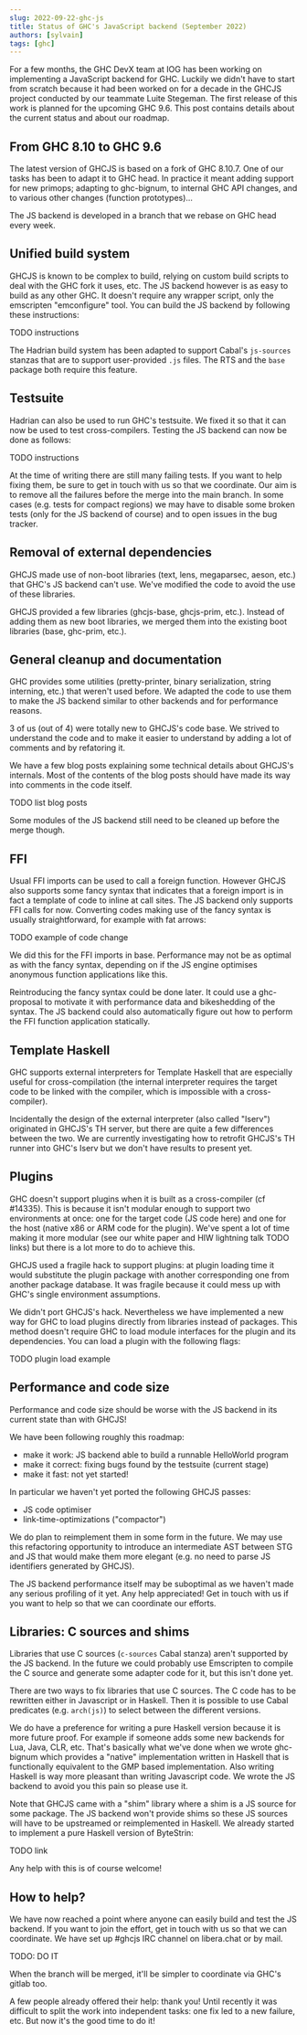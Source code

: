 ```yaml
---
slug: 2022-09-22-ghc-js
title: Status of GHC's JavaScript backend (September 2022)
authors: [sylvain]
tags: [ghc]
---
```


For a few months, the GHC DevX team at IOG has been working on implementing a JavaScript
backend for GHC. Luckily we didn't have to start from scratch because it had
been worked on for a decade in the GHCJS project conducted by our teammate Luite
Stegeman. The first release of this work is planned for the upcoming GHC 9.6.
This post contains details about the current status and about our roadmap.

## From GHC 8.10 to GHC 9.6

The latest version of GHCJS is based on a fork of GHC 8.10.7.  One of our tasks
has been to adapt it to GHC head.  In practice it meant adding support for new
primops; adapting to ghc-bignum, to internal GHC API changes, and to various
other changes (function prototypes)...

The JS backend is developed in a branch that we rebase on GHC head every week.

## Unified build system

GHCJS is known to be complex to build, relying on custom build scripts to deal
with the GHC fork it uses, etc.
The JS backend however is as easy to build as any other GHC. It doesn't require
any wrapper script, only the emscripten "emconfigure" tool.
You can build the JS backend by following these instructions:

TODO instructions

The Hadrian build system has been adapted to support Cabal's `js-sources`
stanzas that are to support user-provided `.js` files. The RTS and the `base`
package both require this feature.


## Testsuite

Hadrian can also be used to run GHC's testsuite.
We fixed it so that it can now be used to test cross-compilers.
Testing the JS backend can now be done as follows:

TODO instructions

At the time of writing there are still many failing tests.
If you want to help fixing them, be sure to get in touch with us so that we
coordinate.
Our aim is to remove all the failures before the merge into the main branch.
In some cases (e.g. tests for compact regions) we may have to disable some
broken tests (only for the JS backend of course) and to open issues in the bug
tracker.


## Removal of external dependencies

GHCJS made use of non-boot libraries (text, lens, megaparsec, aeson, etc.) that
GHC's JS backend can't use.
We've modified the code to avoid the use of these libraries.

GHCJS provided a few libraries (ghcjs-base, ghcjs-prim, etc.).
Instead of adding them as new boot libraries, we merged them into the existing
boot libraries (base, ghc-prim, etc.).


## General cleanup and documentation

GHC provides some utilities (pretty-printer, binary serialization, string
interning, etc.) that weren't used before.
We adapted the code to use them to make the JS backend similar to other
backends and for performance reasons.

3 of us (out of 4) were totally new to GHCJS's code base.
We strived to understand the code and to make it easier to understand by adding
a lot of comments and by refatoring it.

We have a few blog posts explaining some technical details about GHCJS's
internals.
Most of the contents of the blog posts should have made its way into comments in
the code itself.

TODO list blog posts

Some modules of the JS backend still need to be cleaned up before the merge
though.


## FFI

Usual FFI imports can be used to call a foreign function.
However GHCJS also supports some fancy syntax that indicates that a foreign
import is in fact a template of code to inline at call sites.
The JS backend only supports FFI calls for now.
Converting codes making use of the fancy syntax is usually straightforward, for
example with fat arrows:

TODO example of code change

We did this for the FFI imports in base.
Performance may not be as optimal as with the fancy syntax, depending on if the
JS engine optimises anonymous function applications like this.

Reintroducing the fancy syntax could be done later.
It could use a ghc-proposal to motivate it with performance data and
bikeshedding of the syntax.
The JS backend could also automatically figure out how to perform the FFI
function application statically.


## Template Haskell

GHC supports external interpreters for Template Haskell that are especially
useful for cross-compilation (the internal interpreter requires the target code to be
linked with the compiler, which is impossible with a cross-compiler).

Incidentally the design of the external interpreter (also called "Iserv")
originated in GHCJS's TH server, but there are quite a few differences between
the two.
We are currently investigating how to retrofit GHCJS's TH runner into GHC's
Iserv but we don't have results to present yet.


## Plugins

GHC doesn't support plugins when it is built as a cross-compiler (cf #14335).
This is because it isn't modular enough to support two environments at once: one
for the target code (JS code here) and one for the host (native x86 or ARM code
for the plugin).
We've spent a lot of time making it more modular (see our white paper and HIW
lightning talk TODO links) but there is a lot more to do to achieve this.

GHCJS used a fragile hack to support plugins: at plugin loading time it would
substitute the plugin package with another corresponding one from another
package database.
It was fragile because it could mess up with GHC's single environment
assumptions.

We didn't port GHCJS's hack. Nevertheless we have implemented a new way for GHC
to load plugins directly from libraries instead of packages.
This method doesn't require GHC to load module interfaces for the plugin and its
dependencies.
You can load a plugin with the following flags:

TODO plugin load example


## Performance and code size

Performance and code size should be worse with the JS backend in its current
state than with GHCJS!

We have been following roughly this roadmap:
- make it work: JS backend able to build a runnable HelloWorld program
- make it correct: fixing bugs found by the testsuite (current stage)
- make it fast: not yet started!

In particular we haven't yet ported the following GHCJS passes:
- JS code optimiser
- link-time-optimizations ("compactor")

We do plan to reimplement them in some form in the future.
We may use this refactoring opportunity to introduce an intermediate AST between
STG and JS that would make them more elegant (e.g. no need to parse JS
identifiers generated by GHCJS).

The JS backend performance itself may be suboptimal as we haven't made any
serious profiling of it yet.
Any help appreciated! Get in touch with us if you want to help so that we can
coordinate our efforts.


## Libraries: C sources and shims

Libraries that use C sources (`c-sources` Cabal stanza) aren't supported by the
JS backend.
In the future we could probably use Emscripten to compile the C source and
generate some adapter code for it, but this isn't done yet.

There are two ways to fix libraries that use C sources. The C code has to be
rewritten either in Javascript or in Haskell. Then it is possible to use Cabal
predicates (e.g. `arch(js)`) to select between the different versions.

We do have a preference for writing a pure Haskell version because it is more
future proof. For example if someone adds some new backends for Lua, Java, CLR,
etc.
That's basically what we've done when we wrote ghc-bignum which provides a
"native" implementation written in Haskell that is functionally equivalent to
the GMP based implementation.
Also writing Haskell is way more pleasant than writing Javascript code.
We wrote the JS backend to avoid you this pain so please use it.

Note that GHCJS came with a "shim" library where a shim is a JS source for some
package.
The JS backend won't provide shims so these JS sources will have to be
upstreamed or reimplemented in Haskell.
We already started to implement a pure Haskell version of ByteStrin:

TODO link

Any help with this is of course welcome!


## How to help?

We have now reached a point where anyone can easily build and test the JS
backend.
If you want to join the effort, get in touch with us so that we can coordinate.
We have set up #ghcjs IRC channel on libera.chat or by mail.

TODO: DO IT

When the branch will be merged, it'll be simpler to coordinate via GHC's gitlab
too.

A few people already offered their help: thank you!
Until recently it was difficult to split the work into independent tasks: one
fix led to a new failure, etc.
But now it's the good time to do it!
